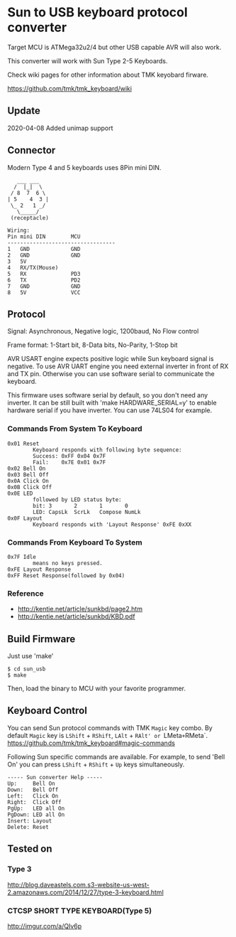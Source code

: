 Sun to USB keyboard protocol converter
======================================
Target MCU is ATMega32u2/4 but other USB capable AVR will also work.

This converter will work with Sun Type 2-5 Keyboards.


Check wiki pages for other information about TMK keyobard firware.

https://github.com/tmk/tmk_keyboard/wiki


Update
------
2020-04-08 Added unimap support


Connector
---------
Modern Type 4 and 5 keyboards uses 8Pin mini DIN.

       ___ ___
      /  |_|  \
     / 8  7  6 \
    | 5    4  3 |
     \_ 2   1 _/
       \_____/  
     (receptacle)

    Wiring:
    Pin mini DIN        MCU
    ----------------------------------
    1   GND             GND
    2   GND             GND
    3   5V
    4   RX/TX(Mouse)
    5   RX              PD3
    6   TX              PD2
    7   GND             GND
    8   5V              VCC


Protocol
--------
Signal: Asynchronous, Negative logic, 1200baud, No Flow control

Frame format: 1-Start bit, 8-Data bits, No-Parity, 1-Stop bit

AVR USART engine expects positive logic while Sun keyboard signal is negative.
To use AVR UART engine you need external inverter in front of RX and TX pin.
Otherwise you can use software serial to communicate the keyboard.

This firmware uses software serial by default, so you don't need any inverter.
It can be still built with 'make HARDWARE_SERIAL=y' to enable hardware serial if you have inverter. You can use 74LS04 for example.


### Commands From System To Keyboard

    0x01 Reset
            Keyboard responds with following byte sequence:
            Success: 0xFF 0x04 0x7F
            Fail:    0x7E 0x01 0x7F
    0x02 Bell On
    0x03 Bell Off
    0x0A Click On
    0x0B Click Off
    0x0E LED
            followed by LED status byte:
            bit: 3       2       1       0
            LED: CapsLk  ScrLk   Compose NumLk
    0x0F Layout
            Keyboard responds with 'Layout Response' 0xFE 0xXX

### Commands From Keyboard To System
    0x7F Idle
            means no keys pressed.
    0xFE Layout Response
    0xFF Reset Response(followed by 0x04)
     
### Reference
- http://kentie.net/article/sunkbd/page2.htm
- http://kentie.net/article/sunkbd/KBD.pdf


Build Firmware
--------------
Just use 'make'

    $ cd sun_usb
    $ make

Then, load the binary to MCU with your favorite programmer.


Keyboard Control
----------------
You can send Sun protocol commands with TMK `Magic` key combo. By default `Magic` key is `LShift` + `RShift`, `LAlt` + `RAlt' or `LMeta` + `RMeta`.
https://github.com/tmk/tmk_keyboard#magic-commands

Following Sun specific commands are available. For example, to send 'Bell On' you can press `LShift` + `RShift` + `Up` keys simultaneously.

```
----- Sun converter Help -----
Up:     Bell On
Down:   Bell Off
Left:   Click On
Right:  Click Off
PgUp:   LED all On
PgDown: LED all On
Insert: Layout
Delete: Reset
```


Tested on
---------
### Type 3
http://blog.daveastels.com.s3-website-us-west-2.amazonaws.com/2014/12/27/type-3-keyboard.html

### CTCSP SHORT TYPE KEYBOARD(Type 5)
http://imgur.com/a/QIv6p
